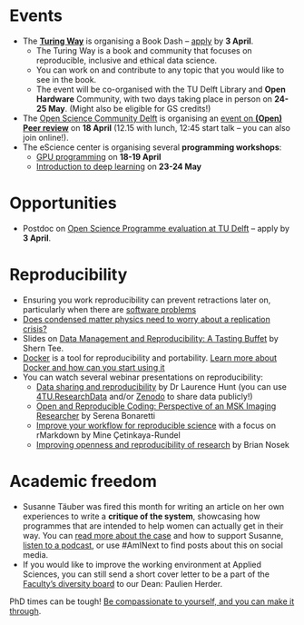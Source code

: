 # Events
- The **[Turing Way](https://the-turing-way.netlify.app/index.html)** is organising a Book Dash – [apply](https://forms.gle/p5GCDdAUMYinSYqRA) by **3 April**. 
  - The Turing Way is a book and community that focuses on reproducible, inclusive and ethical data science. 
  - You can work on and contribute to any topic that you would like to see in the book. 
  - The event will be co-organised with the TU Delft Library and **Open Hardware** Community, with two days taking place in person on **24-25 May**. (Might also be eligible for GS credits!)
- The [Open Science Community Delft](https://osc-delft.github.io/) is organising an [event on **(Open) Peer review**]( https://www.eventbrite.com/e/disruptive-conversations-series-peer-review-under-pressure-tickets-593143406897) on **18 April** (12.15 with lunch, 12:45 start talk – you can also join online!).
- The eScience center is organising several **programming workshops**: 
  -	[GPU programming]( https://www.eventbrite.co.uk/e/gpu-programming-tickets-533710330967) on **18-19 April**
  -	[Introduction to deep learning]( https://www.eventbrite.co.uk/e/introduction-to-deep-learning-tickets-533777792747) on **23-24 May**

# Opportunities
* Postdoc on [Open Science Programme evaluation at TU Delft](https://www.tudelft.nl/over-tu-delft/werken-bij-tu-delft/vacatures/details?jobId=11191&jobTitle=Postdoc%20position%20Open%20Science%20Program%20Evaluation) – apply by **3 April**.

# Reproducibility
- Ensuring you work reproducibility can prevent retractions later on, particularly when there are [software problems](https://www.science.org/doi/full/10.1126/science.314.5807.1856)
- [Does condensed matter physics need to worry about a replication crisis?](https://virtualscienceforum.org/reproducibility_in_cmp/) 
- Slides on [Data Management and Reproducibility: A Tasting Buffet](https://doi.org/10.5281/zenodo.7725483) by Shern Tee.
- [Docker](https://www.docker.com/) is a tool for reproducibility and portability. 
[Learn more about Docker and how can you start using it](https://do4ds.com/chapters/sec2/2-4-docker.html)
- You can watch several webinar presentations on reproducibility: 
  - [Data sharing and reproducibility]( https://vimeo.com/668640629) by Dr Laurence Hunt (you can use [4TU.ResearchData](https://data.4tu.nl) and/or [Zenodo](https://zenodo.org/) to share data publicly!) 
  - [Open and Reproducible Coding: Perspective of an MSK Imaging Researcher](https://www.youtube.com/watch?v=YiBjBt3NR8M) by Serena Bonaretti
  - [Improve your workflow for reproducible science]( https://riotscience.co.uk/reproducible-data-science-with-r/) with a focus on rMarkdown by Mine Çetinkaya-Rundel
  - [Improving openness and reproducibility of research](https://www.youtube.com/watch?v=-DDD901fk6s) by Brian Nosek

# Academic freedom
-	Susanne Täuber was fired this month for writing an article on her own experiences to write a **critique of the system**, showcasing how programmes that are intended to help women can actually get in their way. You can [read more about the case](https://ukrant.nl/magazine/susanne-tauber-has-been-fired-if-we-stay-silent-now-the-systems-wins/?lang=en) and how to support Susanne, [listen to a podcast](https://open.spotify.com/episode/4qDHjkRw08bVzmSGmzLpel?si=11ce2e3963284319), or use #AmINext to find posts about this on social media.
-	If you would like to improve the working environment at Applied Sciences, you can still send a short cover letter to be a part of the [Faculty’s diversity board](https://intranet.tudelft.nl/-/on-this-day-and-beyond-let-s-all-fully-embrace-equity-join-the-dei-board) to our Dean: Paulien Herder. 

PhD times can be tough! [Be compassionate to yourself, and you can make it through](https://voicesofacademia.com/2022/03/11/what-does-self-care-really-mean-by-jessie-shepherd/).
